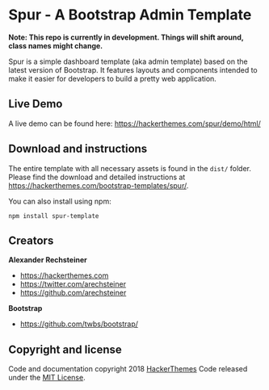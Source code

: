 # Spur - A Bootstrap Admin Template

**Note: This repo is currently in development. Things will shift around, class names might change.**

Spur is a simple dashboard template (aka admin template) based on the latest version of Bootstrap. It features layouts
and components intended to make it easier for developers to build a pretty web application.

## Live Demo

A live demo can be found here: https://hackerthemes.com/spur/demo/html/

## Download and instructions

The entire template with all necessary assets is found in the `dist/` folder.
Please find the download and detailed instructions at https://hackerthemes.com/bootstrap-templates/spur/.

You can also install using npm:

```npm install spur-template```

## Creators

**Alexander Rechsteiner**

- <https://hackerthemes.com>
- <https://twitter.com/arechsteiner>
- <https://github.com/arechsteiner>

**Bootstrap**

- <https://github.com/twbs/bootstrap/>

## Copyright and license

Code and documentation copyright 2018 [HackerThemes](https://hacekrthemes.com) Code released under the [MIT License](https://opensource.org/licenses/MIT).
